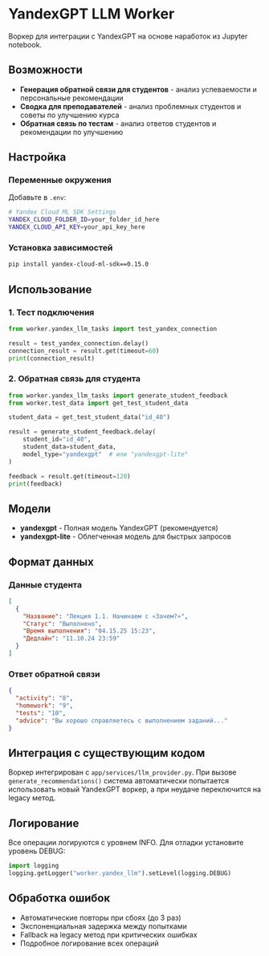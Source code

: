 # YandexGPT LLM Worker

Воркер для интеграции с YandexGPT на основе наработок из Jupyter notebook.

## Возможности

- **Генерация обратной связи для студентов** - анализ успеваемости и персональные рекомендации
- **Сводка для преподавателей** - анализ проблемных студентов и советы по улучшению курса
- **Обратная связь по тестам** - анализ ответов студентов и рекомендации по улучшению

## Настройка

### Переменные окружения

Добавьте в `.env`:

```bash
# Yandex Cloud ML SDK Settings
YANDEX_CLOUD_FOLDER_ID=your_folder_id_here
YANDEX_CLOUD_API_KEY=your_api_key_here
```

### Установка зависимостей

```bash
pip install yandex-cloud-ml-sdk==0.15.0
```

## Использование

### 1. Тест подключения

```python
from worker.yandex_llm_tasks import test_yandex_connection

result = test_yandex_connection.delay()
connection_result = result.get(timeout=60)
print(connection_result)
```

### 2. Обратная связь для студента

```python
from worker.yandex_llm_tasks import generate_student_feedback
from worker.test_data import get_test_student_data

student_data = get_test_student_data("id_40")

result = generate_student_feedback.delay(
    student_id="id_40",
    student_data=student_data,
    model_type="yandexgpt"  # или "yandexgpt-lite"
)

feedback = result.get(timeout=120)
print(feedback)
```

## Модели

- **yandexgpt** - Полная модель YandexGPT (рекомендуется)
- **yandexgpt-lite** - Облегченная модель для быстрых запросов

## Формат данных

### Данные студента

```json
[
  {
    "Название": "Лекция 1.1. Начинаем с «Зачем?»",
    "Статус": "Выполнено",
    "Время выполнения": "04.15.25 15:23",
    "Дедлайн": "11.10.24 23:59"
  }
]
```

### Ответ обратной связи

```json
{
  "activity": "8",
  "homework": "9", 
  "tests": "10",
  "advice": "Вы хорошо справляетесь с выполнением заданий..."
}
```

## Интеграция с существующим кодом

Воркер интегрирован с `app/services/llm_provider.py`. При вызове `generate_recommendations()` система автоматически попытается использовать новый YandexGPT воркер, а при неудаче переключится на legacy метод.

## Логирование

Все операции логируются с уровнем INFO. Для отладки установите уровень DEBUG:

```python
import logging
logging.getLogger("worker.yandex_llm").setLevel(logging.DEBUG)
```

## Обработка ошибок

- Автоматические повторы при сбоях (до 3 раз)
- Экспоненциальная задержка между попытками
- Fallback на legacy метод при критических ошибках
- Подробное логирование всех операций
